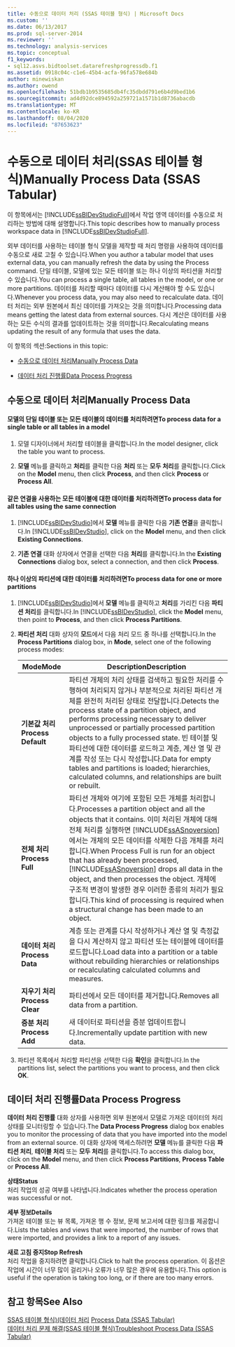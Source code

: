 ```yaml
---
title: 수동으로 데이터 처리 (SSAS 테이블 형식) | Microsoft Docs
ms.custom: ''
ms.date: 06/13/2017
ms.prod: sql-server-2014
ms.reviewer: ''
ms.technology: analysis-services
ms.topic: conceptual
f1_keywords:
- sql12.asvs.bidtoolset.datarefreshprogressdb.f1
ms.assetid: 0918c04c-c1e6-45b4-acfa-96fa578e684b
author: minewiskan
ms.author: owend
ms.openlocfilehash: 51bdb1b9535685db4fc35dbdd791e6b4d9bed1b6
ms.sourcegitcommit: ad4d92dce894592a259721a1571b1d8736abacdb
ms.translationtype: MT
ms.contentlocale: ko-KR
ms.lasthandoff: 08/04/2020
ms.locfileid: "87653623"
---
```

# <a name="manually-process-data-ssas-tabular"></a><span data-ttu-id="2dccc-102">수동으로 데이터 처리(SSAS 테이블 형식)</span><span class="sxs-lookup"><span data-stu-id="2dccc-102">Manually Process Data (SSAS Tabular)</span></span>
  <span data-ttu-id="2dccc-103">이 항목에서는 [!INCLUDE[ssBIDevStudioFull](../includes/ssbidevstudiofull-md.md)]에서 작업 영역 데이터를 수동으로 처리하는 방법에 대해 설명합니다.</span><span class="sxs-lookup"><span data-stu-id="2dccc-103">This topic describes how to manually process workspace data in [!INCLUDE[ssBIDevStudioFull](../includes/ssbidevstudiofull-md.md)].</span></span>  
  
 <span data-ttu-id="2dccc-104">외부 데이터를 사용하는 테이블 형식 모델을 제작할 때 처리 명령을 사용하여 데이터를 수동으로 새로 고칠 수 있습니다.</span><span class="sxs-lookup"><span data-stu-id="2dccc-104">When you author a tabular model that uses external data, you can manually refresh the data by using the Process command.</span></span> <span data-ttu-id="2dccc-105">단일 테이블, 모델에 있는 모든 테이블 또는 하나 이상의 파티션을 처리할 수 있습니다.</span><span class="sxs-lookup"><span data-stu-id="2dccc-105">You can process a single table, all tables in the model, or one or more partitions.</span></span> <span data-ttu-id="2dccc-106">데이터를 처리할 때마다 데이터를 다시 계산해야 할 수도 있습니다.</span><span class="sxs-lookup"><span data-stu-id="2dccc-106">Whenever you process data, you may also need to recalculate data.</span></span>  <span data-ttu-id="2dccc-107">데이터 처리는 외부 원본에서 최신 데이터를 가져오는 것을 의미합니다.</span><span class="sxs-lookup"><span data-stu-id="2dccc-107">Processing data means getting the latest data from external sources.</span></span> <span data-ttu-id="2dccc-108">다시 계산은 데이터를 사용하는 모든 수식의 결과를 업데이트하는 것을 의미합니다.</span><span class="sxs-lookup"><span data-stu-id="2dccc-108">Recalculating means updating the result of any formula that uses the data.</span></span>  
  
 <span data-ttu-id="2dccc-109">이 항목의 섹션:</span><span class="sxs-lookup"><span data-stu-id="2dccc-109">Sections in this topic:</span></span>  
  
-   [<span data-ttu-id="2dccc-110">수동으로 데이터 처리</span><span class="sxs-lookup"><span data-stu-id="2dccc-110">Manually Process Data</span></span>](#bkmk_mahually_process)  
  
-   [<span data-ttu-id="2dccc-111">데이터 처리 진행률</span><span class="sxs-lookup"><span data-stu-id="2dccc-111">Data Process Progress</span></span>](#bkmk_data_process_progress)  
  
##  <a name="manually-process-data"></a><a name="bkmk_mahually_process"></a><span data-ttu-id="2dccc-112">수동으로 데이터 처리</span><span class="sxs-lookup"><span data-stu-id="2dccc-112">Manually Process Data</span></span>  
  
#### <a name="to-process-data-for-a-single-table-or-all-tables-in-a-model"></a><span data-ttu-id="2dccc-113">모델의 단일 테이블 또는 모든 테이블의 데이터를 처리하려면</span><span class="sxs-lookup"><span data-stu-id="2dccc-113">To process data for a single table or all tables in a model</span></span>  
  
1.  <span data-ttu-id="2dccc-114">모델 디자이너에서 처리할 테이블을 클릭합니다.</span><span class="sxs-lookup"><span data-stu-id="2dccc-114">In the model designer, click the table you want to process.</span></span>  
  
2.  <span data-ttu-id="2dccc-115">**모델** 메뉴를 클릭하고 **처리**를 클릭한 다음 **처리** 또는 **모두 처리**를 클릭합니다.</span><span class="sxs-lookup"><span data-stu-id="2dccc-115">Click on the **Model** menu, then click **Process**, and then click **Process** or **Process All**.</span></span>  
  
#### <a name="to-process-data-for-all-tables-using-the-same-connection"></a><span data-ttu-id="2dccc-116">같은 연결을 사용하는 모든 테이블에 대한 데이터를 처리하려면</span><span class="sxs-lookup"><span data-stu-id="2dccc-116">To process data for all tables using the same connection</span></span>  
  
1.  <span data-ttu-id="2dccc-117">[!INCLUDE[ssBIDevStudio](../includes/ssbidevstudio-md.md)]에서 **모델** 메뉴를 클릭한 다음 **기존 연결**을 클릭합니다.</span><span class="sxs-lookup"><span data-stu-id="2dccc-117">In [!INCLUDE[ssBIDevStudio](../includes/ssbidevstudio-md.md)], click on the **Model** menu, and then click **Existing Connections**.</span></span>  
  
2.  <span data-ttu-id="2dccc-118">**기존 연결** 대화 상자에서 연결을 선택한 다음 **처리**를 클릭합니다.</span><span class="sxs-lookup"><span data-stu-id="2dccc-118">In the **Existing Connections** dialog box, select a connection, and then click **Process**.</span></span>  
  
#### <a name="to-process-data-for-one-or-more-partitions"></a><span data-ttu-id="2dccc-119">하나 이상의 파티션에 대한 데이터를 처리하려면</span><span class="sxs-lookup"><span data-stu-id="2dccc-119">To process data for one or more partitions</span></span>  
  
1.  <span data-ttu-id="2dccc-120">[!INCLUDE[ssBIDevStudio](../includes/ssbidevstudio-md.md)]에서 **모델** 메뉴를 클릭하고 **처리**를 가리킨 다음 **파티션 처리**를 클릭합니다.</span><span class="sxs-lookup"><span data-stu-id="2dccc-120">In [!INCLUDE[ssBIDevStudio](../includes/ssbidevstudio-md.md)], click the **Model** menu, then point to **Process**, and then click **Process Partitions**.</span></span>  
  
2.  <span data-ttu-id="2dccc-121">**파티션 처리** 대화 상자의 **모드**에서 다음 처리 모드 중 하나를 선택합니다.</span><span class="sxs-lookup"><span data-stu-id="2dccc-121">In the **Process Partitions** dialog box, in **Mode**, select one of the following process modes:</span></span>  
  
    |<span data-ttu-id="2dccc-122">Mode</span><span class="sxs-lookup"><span data-stu-id="2dccc-122">Mode</span></span>|<span data-ttu-id="2dccc-123">Description</span><span class="sxs-lookup"><span data-stu-id="2dccc-123">Description</span></span>|  
    |----------|-----------------|  
    |<span data-ttu-id="2dccc-124">**기본값 처리**</span><span class="sxs-lookup"><span data-stu-id="2dccc-124">**Process Default**</span></span>|<span data-ttu-id="2dccc-125">파티션 개체의 처리 상태를 검색하고 필요한 처리를 수행하여 처리되지 않거나 부분적으로 처리된 파티션 개체를 완전히 처리된 상태로 전달합니다.</span><span class="sxs-lookup"><span data-stu-id="2dccc-125">Detects the process state of a partition object, and performs processing necessary to deliver unprocessed or partially processed partition objects to a fully processed state.</span></span> <span data-ttu-id="2dccc-126">빈 테이블 및 파티션에 대한 데이터를 로드하고 계층, 계산 열 및 관계를 작성 또는 다시 작성합니다.</span><span class="sxs-lookup"><span data-stu-id="2dccc-126">Data for empty tables and partitions is loaded; hierarchies, calculated columns, and relationships are built or rebuilt.</span></span>|  
    |<span data-ttu-id="2dccc-127">**전체 처리**</span><span class="sxs-lookup"><span data-stu-id="2dccc-127">**Process Full**</span></span>|<span data-ttu-id="2dccc-128">파티션 개체와 여기에 포함된 모든 개체를 처리합니다.</span><span class="sxs-lookup"><span data-stu-id="2dccc-128">Processes a partition object and all the objects that it contains.</span></span> <span data-ttu-id="2dccc-129">이미 처리된 개체에 대해 전체 처리를 실행하면 [!INCLUDE[ssASnoversion](../includes/ssasnoversion-md.md)] 에서는 개체의 모든 데이터를 삭제한 다음 개체를 처리합니다.</span><span class="sxs-lookup"><span data-stu-id="2dccc-129">When Process Full is run for an object that has already been processed, [!INCLUDE[ssASnoversion](../includes/ssasnoversion-md.md)] drops all data in the object, and then processes the object.</span></span> <span data-ttu-id="2dccc-130">개체에 구조적 변경이 발생한 경우 이러한 종류의 처리가 필요합니다.</span><span class="sxs-lookup"><span data-stu-id="2dccc-130">This kind of processing is required when a structural change has been made to an object.</span></span>|  
    |<span data-ttu-id="2dccc-131">**데이터 처리**</span><span class="sxs-lookup"><span data-stu-id="2dccc-131">**Process Data**</span></span>|<span data-ttu-id="2dccc-132">계층 또는 관계를 다시 작성하거나 계산 열 및 측정값을 다시 계산하지 않고 파티션 또는 테이블에 데이터를 로드합니다.</span><span class="sxs-lookup"><span data-stu-id="2dccc-132">Load data into a partition or a table without rebuilding hierarchies or relationships or recalculating calculated columns and measures.</span></span>|  
    |<span data-ttu-id="2dccc-133">**지우기 처리**</span><span class="sxs-lookup"><span data-stu-id="2dccc-133">**Process Clear**</span></span>|<span data-ttu-id="2dccc-134">파티션에서 모든 데이터를 제거합니다.</span><span class="sxs-lookup"><span data-stu-id="2dccc-134">Removes all data from a partition.</span></span>|  
    |<span data-ttu-id="2dccc-135">**증분 처리**</span><span class="sxs-lookup"><span data-stu-id="2dccc-135">**Process Add**</span></span>|<span data-ttu-id="2dccc-136">새 데이터로 파티션을 증분 업데이트합니다.</span><span class="sxs-lookup"><span data-stu-id="2dccc-136">Incrementally update partition with new data.</span></span>|  
  
3.  <span data-ttu-id="2dccc-137">파티션 목록에서 처리할 파티션을 선택한 다음 **확인**을 클릭합니다.</span><span class="sxs-lookup"><span data-stu-id="2dccc-137">In the partitions list, select the partitions you want to process, and then click **OK**.</span></span>  
  
##  <a name="data-process-progress"></a><a name="bkmk_data_process_progress"></a> <span data-ttu-id="2dccc-138">데이터 처리 진행률</span><span class="sxs-lookup"><span data-stu-id="2dccc-138">Data Process Progress</span></span>  
 <span data-ttu-id="2dccc-139">**데이터 처리 진행률** 대화 상자를 사용하면 외부 원본에서 모델로 가져온 데이터의 처리 상태를 모니터링할 수 있습니다.</span><span class="sxs-lookup"><span data-stu-id="2dccc-139">The **Data Process Progress** dialog box enables you to monitor the processing of data that you have imported into the model from an external source.</span></span> <span data-ttu-id="2dccc-140">이 대화 상자에 액세스하려면 **모델** 메뉴를 클릭한 다음 **파티션 처리**, **테이블 처리** 또는 **모두 처리**를 클릭합니다.</span><span class="sxs-lookup"><span data-stu-id="2dccc-140">To access this dialog box, click on the **Model** menu, and then click **Process Partitions**, **Process Table** or **Process All**.</span></span>  
  
 <span data-ttu-id="2dccc-141">**상태**</span><span class="sxs-lookup"><span data-stu-id="2dccc-141">**Status**</span></span>  
 <span data-ttu-id="2dccc-142">처리 작업의 성공 여부를 나타냅니다.</span><span class="sxs-lookup"><span data-stu-id="2dccc-142">Indicates whether the process operation was successful or not.</span></span>  
  
 <span data-ttu-id="2dccc-143">**세부 정보**</span><span class="sxs-lookup"><span data-stu-id="2dccc-143">**Details**</span></span>  
 <span data-ttu-id="2dccc-144">가져온 테이블 또는 뷰 목록, 가져온 행 수 정보, 문제 보고서에 대한 링크를 제공합니다.</span><span class="sxs-lookup"><span data-stu-id="2dccc-144">Lists the tables and views that were imported, the number of rows that were imported, and provides a link to a report of any issues.</span></span>  
  
 <span data-ttu-id="2dccc-145">**새로 고침 중지**</span><span class="sxs-lookup"><span data-stu-id="2dccc-145">**Stop Refresh**</span></span>  
 <span data-ttu-id="2dccc-146">처리 작업을 중지하려면 클릭합니다.</span><span class="sxs-lookup"><span data-stu-id="2dccc-146">Click to halt the process operation.</span></span> <span data-ttu-id="2dccc-147">이 옵션은 작업에 시간이 너무 많이 걸리거나 오류가 너무 많은 경우에 유용합니다.</span><span class="sxs-lookup"><span data-stu-id="2dccc-147">This option is useful if the operation is taking too long, or if there are too many errors.</span></span>  
  
## <a name="see-also"></a><span data-ttu-id="2dccc-148">참고 항목</span><span class="sxs-lookup"><span data-stu-id="2dccc-148">See Also</span></span>  
 <span data-ttu-id="2dccc-149">[SSAS 테이블 형식&#41;&#40;데이터 처리](process-data-ssas-tabular.md) </span><span class="sxs-lookup"><span data-stu-id="2dccc-149">[Process Data &#40;SSAS Tabular&#41;](process-data-ssas-tabular.md) </span></span>  
 [<span data-ttu-id="2dccc-150">데이터 처리 문제 해결&#40;SSAS 테이블 형식&#41;</span><span class="sxs-lookup"><span data-stu-id="2dccc-150">Troubleshoot Process Data &#40;SSAS Tabular&#41;</span></span>](troubleshoot-process-data-ssas-tabular.md)  
  
  
